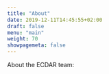 ```yaml
---
title: "About"
date: 2019-12-11T14:45:55+02:00
draft: false
menu: "main"
weight: 70
showpagemeta: false
---
```



About the ECDAR team: 